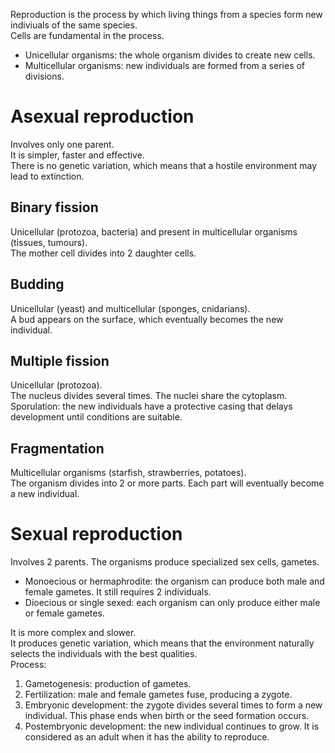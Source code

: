 Reproduction is the process by which living things from a species form new indiviuals of the same species.  
Cells are fundamental in the process.
- Unicellular organisms: the whole organism divides to create new cells.
- Multicellular organisms: new individuals are formed from a series of divisions.

# Asexual reproduction
Involves only one parent.  
It is simpler, faster and effective.  
There is no genetic variation, which means that a hostile environment may lead to extinction.

## Binary fission
Unicellular (protozoa, bacteria) and present in multicellular organisms (tissues, tumours).  
The mother cell divides into 2 daughter cells.

## Budding
Unicellular (yeast) and multicellular (sponges, cnidarians).  
A bud appears on the surface, which eventually becomes the new individual.

## Multiple fission
Unicellular (protozoa).  
The nucleus divides several times. The nuclei share the cytoplasm.  
Sporulation: the new individuals have a protective casing that delays development until conditions are suitable.

## Fragmentation
Multicellular organisms (starfish, strawberries, potatoes).  
The organism divides into 2 or more parts. Each part will eventually become a new individual.

# Sexual reproduction
Involves 2 parents. The organisms produce specialized sex cells, gametes.
- Monoecious or hermaphrodite: the organism can produce both male and female gametes. It still requires 2 individuals.
- Dioecious or single sexed: each organism can only produce either male or female gametes.

It is more complex and slower.  
It produces genetic variation, which means that the environment naturally selects the individuals with the best qualities.  
Process:
1. Gametogenesis: production of gametes.
2. Fertilization: male and female gametes fuse, producing a zygote.
3. Embryonic development: the zygote divides several times to form a new individual. This phase ends when birth or the seed formation occurs.
4. Postembryonic development: the new individual continues to grow. It is considered as an adult when it has the ability to reproduce.
